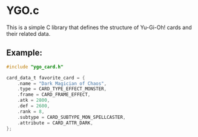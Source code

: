 # YGO.c

This is a simple C library that defines the structure of Yu-Gi-Oh! cards and their related data.

## Example:

```c
#include "ygo_card.h"

card_data_t favorite_card = {
    .name = "Dark Magician of Chaos",
    .type = CARD_TYPE_EFFECT_MONSTER,
    .frame = CARD_FRAME_EFFECT,
    .atk = 2800,
    .def = 2600,
    .rank = 8,
    .subtype = CARD_SUBTYPE_MON_SPELLCASTER,
    .attribute = CARD_ATTR_DARK,
};
```